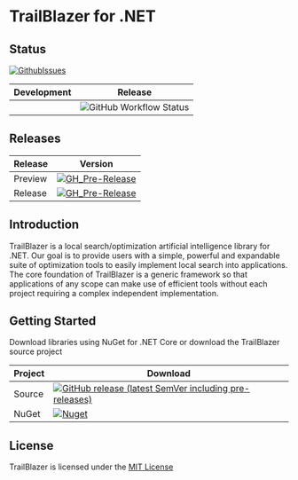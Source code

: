 # TrailBlazer for .NET

## Status


[![GithubIssues](https://img.shields.io/github/issues/jlat96/TBOptimizer)](https://github.com/jlat96/TBCore/issues)

|Development|Release|
|-|-|
||![GitHub Workflow Status](https://img.shields.io/github/workflow/status/jlat96/TBOptimizer/Build%20and%20Test%20TBOptimizer)|


## Releases

|Release|Version|
|-------|-------|
|Preview|[![GH_Pre-Release](https://img.shields.io/github/v/release/jlat96/TBCore?include_prereleases)](https://github.com/jlat96/TBCore/releases)|
|Release|[![GH_Pre-Release](https://img.shields.io/github/v/release/jlat96/TBCore)](https://github.com/jlat96/TBCore/releases)|

## Introduction

TrailBlazer is a local search/optimization artificial intelligence library for .NET. Our goal is to provide users with a simple, powerful and expandable suite of optimization tools to easily implement local search into applications. The core foundation of TrailBlazer is a generic framework so that applications of any scope can make use of efficient tools without each project requiring a complex independent implementation.

## Getting Started

Download libraries using NuGet for .NET Core or download the TrailBlazer source project

|Project  |Download                                  |
|---------|------------------------------------------|
|Source   |[![GitHub release (latest SemVer including pre-releases)](https://img.shields.io/github/v/release/jlat96/TBOptimizer?include_prereleases)](https://github.com/jlat96/TBCore/releases)|
|NuGet    |[![Nuget](https://img.shields.io/nuget/v/TBOptimizer)](https://www.nuget.org/packages/TBOptimizer/#)|

## License

TrailBlazer is licensed under the [MIT License](./LICENSE)
